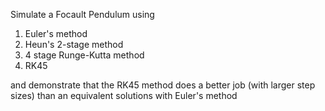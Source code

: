 Simulate a Focault Pendulum using

1. Euler's method
2. Heun's 2-stage method
3. 4 stage Runge-Kutta method
4. RK45

and demonstrate that the RK45 method does a better job (with larger step sizes) than an equivalent solutions with Euler's method
